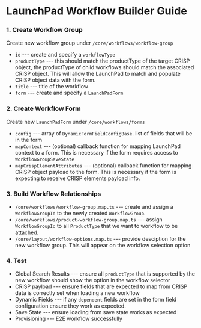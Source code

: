 # LaunchPad Workflow Builder Guide

### 1. Create Workflow Group
Create new workflow group under `/core/workflows/workflow-group`
- `id` --- create and specify a `workflowType`
- `productType` --- this should match the productType of the target CRISP object, the productType of child workflows should match the associated CRISP object. This will allow the LaunchPad to match and populate CRISP object data with the form.
- `title` --- title of the workflow
- `form` --- create and specify a `LaunchPadForm`

### 2. Create Workflow Form
Create new `LaunchPadForm` under `/core/workflows/forms`
- `config` --- array of `DynamicFormFieldConfigBase`. list of fields that will be in the form
- `mapContext` --- (optional) callback function for mapping LaunchPad context to a form. This is necessary if the form requires access to `WorkflowGroupSaveState`
- `mapCrispElementAttributes` --- (optional) callback function for mapping CRISP object payload to the form. This is necessary if the form is expecting to receive CRISP elements payload info.

### 3. Build Workflow Relationships
- `/core/workflows/workflow-group.map.ts` --- create and assign a `WorkflowGroupId` to the newly created `WorkflowGroup`.
- `/core/workflows/product-workflow-group.map.ts` --- assign `WorkflowGroupId` to all `ProductType` that we want to workflow to be attached.
- `/core/layout/workflow-options.map.ts` --- provide desciption for the new workflow group. This will appear on the workflow selection option

### 4. Test
- Global Search Results --- ensure all `productType` that is supported by the new workflow should show the option in the workflow selector
- CRISP payload --- ensure fields that are expected to map from CRISP data is correctly set when loading a new workflow
- Dynamic Fields --- if any `dependent` fields are set in the form field configuration ensure they work as expected.
- Save State --- ensure loading from save state works as expected
- Provisioning --- E2E workflow successfully
